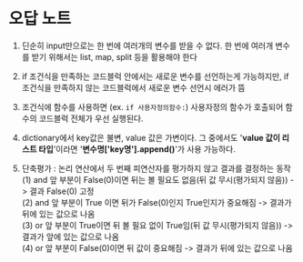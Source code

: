 # 오답 노트

1. 딘순히 input만으로는 한 번에 여러개의 변수를 받을 수 없다.
   한 번에 여러개 변수를 받기 위해서는 list, map, split 등을 활용해야 한다
   
2. if 조건식을 만족하는 코드블럭 안에서는 새로운 변수를 선언하는게 가능하지만, if 조건식을 만족하지 않는 코드블럭에서 새로운 변수 선언시 에러가 뜸

3. 조건식에 함수를 사용하면 (ex. `if 사용자정의함수:`) 사용자정의 함수가 호출되어 함수의 코드블럭 전체가 우선 실행된다.

4. dictionary에서 key값은 불변, value 값은 가변이다. 그 중에서도 '**value 값이 리스트 타입**'이라면 '**변수명['key명'].append()**'가 사용 가능하다.

5. 단축평가 : 논리 연산에서 두 번째 피연산자를 평가하지 않고 결과를 결정하는 동작  
   (1) and 앞 부분이 False(0)이면 뒤는 볼 필요도 없음(뒤 값 무시(평가되지 않음)) -> 결과 False(0) 고정  
   (2) and 앞 부분이 True 이면 뒤가 False(0)인지 True인지가 중요해짐 -> 결과가 뒤에 있는 값으로 나옴  
   (3) or 앞 부분이 True이면 뒤 볼 필요 없이 True임(뒤 값 무시(평가되지 않음)) -> 결과가 앞에 있는 값으로 나옴  
   (4) or 앞 부분이 False(0)이면 뒤 값이 중요해짐 -> 결과가 뒤에 있는 값으로 나옴  
